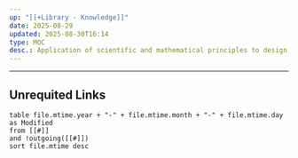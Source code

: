 ```yaml
---
up: "[[+Library - Knowledge]]"
date: 2025-08-29
updated: 2025-08-30T16:14
type: MOC
desc.: Application of scientific and mathematical principles to design, build, and optimize structures, machines, systems, and processes.
---
```

















-----
## Unrequited Links
```dataview
table file.mtime.year + "-" + file.mtime.month + "-" + file.mtime.day as Modified
from [[#]]
and !outgoing([[#]])
sort file.mtime desc
```

